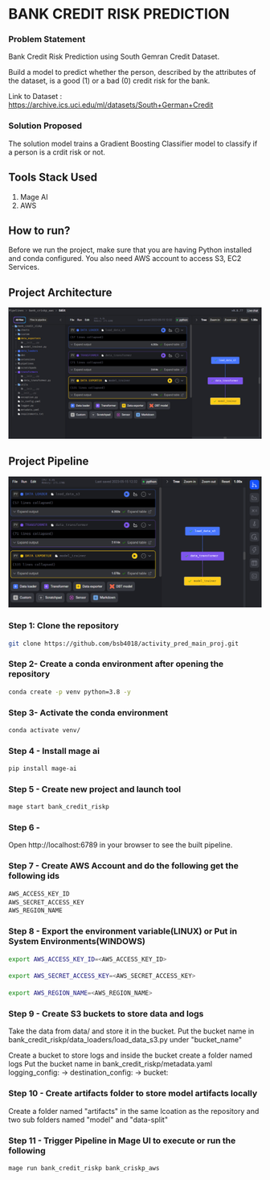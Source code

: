 # BANK CREDIT RISK PREDICTION

### Problem Statement
Bank Credit Risk Prediction using South Gemran Credit Dataset.

Build a model to predict whether the person, described by the attributes of the dataset, is a good (1) or a bad (0) credit risk for the bank.

Link to Dataset : https://archive.ics.uci.edu/ml/datasets/South+German+Credit
### Solution Proposed 
The solution model trains a Gradient Boosting Classifier model to classify if a person is a crdit risk or not.
## Tools Stack Used
1. Mage AI
2. AWS


## How to run?
Before we run the project, make sure that you are having Python installed and conda configured. You also need AWS account to access S3, EC2 Services.


## Project Architecture
![image](https://github.com/bsb4018/bank_credit_risk_mage/blob/main/assets/file_structure-pipeline.png)

## Project Pipeline
![image](https://github.com/bsb4018/bank_credit_risk_mage/blob/main/assets/pipeline_tree.png)


### Step 1: Clone the repository
```bash
git clone https://github.com/bsb4018/activity_pred_main_proj.git
```

### Step 2- Create a conda environment after opening the repository

```bash
conda create -p venv python=3.8 -y
```

### Step 3- Activate the conda environment
```bash
conda activate venv/
```

### Step 4 - Install mage ai
```bash
pip install mage-ai
```

### Step 5 - Create new project and launch tool
```bash
mage start bank_credit_riskp
```

### Step 6 -  
Open http://localhost:6789 in your browser to see the built pipeline.

### Step 7 - Create AWS Account and do the following get the following ids
```bash
AWS_ACCESS_KEY_ID
AWS_SECRET_ACCESS_KEY
AWS_REGION_NAME
```

### Step 8 - Export the environment variable(LINUX) or Put in System Environments(WINDOWS)
```bash
export AWS_ACCESS_KEY_ID=<AWS_ACCESS_KEY_ID>

export AWS_SECRET_ACCESS_KEY=<AWS_SECRET_ACCESS_KEY>

export AWS_REGION_NAME=<AWS_REGION_NAME>

```

### Step 9 - Create S3 buckets to store data and logs
Take the data from data/ and store it in the bucket.
Put the bucket name in bank_credit_riskp/data_loaders/load_data_s3.py under "bucket_name"

Create a bucket to store logs and inside the bucket create a folder named logs
Put the bucket name in bank_credit_riskp/metadata.yaml  logging_config: -> destination_config: -> bucket:

### Step 10 - Create artifacts folder to store model artifacts locally
Create a folder named "artifacts" in the same lcoation as the repository and two sub folders named "model" and "data-split" 


### Step 11 - Trigger Pipeline in Mage UI to execute or run the following
```bash
mage run bank_credit_riskp bank_criskp_aws
```

